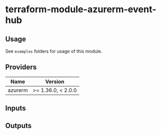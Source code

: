 # terraform-module-azurerm-event-hub

## Usage
See `examples` folders for usage of this module.

<!-- BEGINNING OF PRE-COMMIT-TERRAFORM DOCS HOOK -->
## Providers

| Name | Version |
|------|---------|
| azurerm | >= 1.36.0, < 2.0.0 |

## Inputs

## Outputs

<!-- END OF PRE-COMMIT-TERRAFORM DOCS HOOK -->
